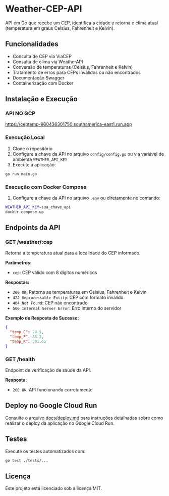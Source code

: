 # Weather-CEP-API

API em Go que recebe um CEP, identifica a cidade e retorna o clima atual (temperatura em graus Celsius, Fahrenheit e Kelvin).

## Funcionalidades

- Consulta de CEP via ViaCEP
- Consulta de clima via WeatherAPI
- Conversão de temperaturas (Celsius, Fahrenheit e Kelvin)
- Tratamento de erros para CEPs inválidos ou não encontrados
- Documentação Swagger
- Containerização com Docker

## Instalação e Execução

### API NO GCP
https://ceptemp-960436301750.southamerica-east1.run.app

### Execução Local

1. Clone o repositório
2. Configure a chave da API no arquivo `config/config.go` ou via variável de ambiente `WEATHER_API_KEY`
3. Execute a aplicação:

```bash
go run main.go
```

### Execução com Docker Compose

1. Configure a chave da API no arquivo `.env` ou diretamente no comando:

```bash
WEATHER_API_KEY=sua_chave_api 
docker-compose up
```

## Endpoints da API

### GET /weather/:cep

Retorna a temperatura atual para a localidade do CEP informado.

**Parâmetros:**
- `cep`: CEP válido com 8 dígitos numéricos

**Respostas:**
- `200 OK`: Retorna as temperaturas em Celsius, Fahrenheit e Kelvin
- `422 Unprocessable Entity`: CEP com formato inválido
- `404 Not Found`: CEP não encontrado
- `500 Internal Server Error`: Erro interno do servidor

**Exemplo de Resposta de Sucesso:**
```json
{
  "temp_C": 28.5,
  "temp_F": 83.3,
  "temp_K": 301.65
}
```

### GET /health

Endpoint de verificação de saúde da API.

**Resposta:**
- `200 OK`: API funcionando corretamente

## Deploy no Google Cloud Run

Consulte o arquivo [docs/deploy.md](docs/deploy.md) para instruções detalhadas sobre como realizar o deploy da aplicação no Google Cloud Run.

## Testes

Execute os testes automatizados com:

```bash
go test ./tests/...
```

## Licença

Este projeto está licenciado sob a licença MIT.
